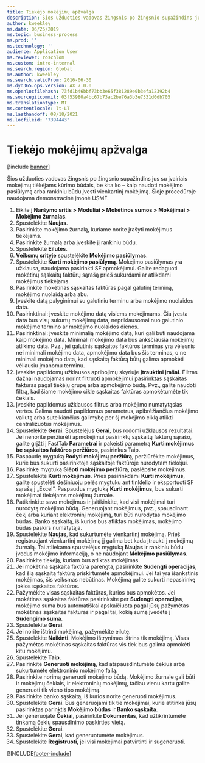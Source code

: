 ```yaml
---
title: Tiekėjo mokėjimų apžvalga
description: Šios užduoties vadovas žingsnis po žingsnio supažindins jus su įvairiais mokėjimų tiėkėjams kūrimo būdais, be kita ko – kaip naudoti mokėjimo pasiūlymą arba rankiniu būdu įvesti vienkartinį mokėjimą.
author: kweekley
ms.date: 06/25/2019
ms.topic: business-process
ms.prod: ''
ms.technology: ''
audience: Application User
ms.reviewer: roschlom
ms.custom: intro-internal
ms.search.region: Global
ms.author: kweekley
ms.search.validFrom: 2016-06-30
ms.dyn365.ops.version: AX 7.0.0
ms.openlocfilehash: 73fd1b46bbf73bb3e65f381289e0b3efa12392b4
ms.sourcegitcommit: 03f53980a4bc67b73ac2be76a3b3e7331d0db705
ms.translationtype: MT
ms.contentlocale: lt-LT
ms.lasthandoff: 08/18/2021
ms.locfileid: "7394443"
---
```

# <a name="vendor-payment-overview"></a>Tiekėjo mokėjimų apžvalga

[!include [banner](../../includes/banner.md)]

Šios užduoties vadovas žingsnis po žingsnio supažindins jus su įvairiais mokėjimų tiėkėjams kūrimo būdais, be kita ko – kaip naudoti mokėjimo pasiūlymą arba rankiniu būdu įvesti vienkartinį mokėjimą. Šioje procedūroje naudojama demonstracinė įmonė USMF.

1. Eikite į **Naršymo sritis > Moduliai > Mokėtinos sumos > Mokėjimai > Mokėjimo žurnalas**.
2. Spustelėkite **Naujas**.
3. Pasirinkite mokėjimo žurnalą, kuriame norite įrašyti mokėjimus tiekėjams. 
4. Pasirinkite žurnalą arba įveskite jį rankiniu būdu.
5. Spustelėkite **Eilutės**.
6. **Veiksmų srityje** spustelėkite **Mokėjimo pasiūlymas**.
7. Spustelėkite **Kurti mokėjimo pasiūlymą**. Mokėjimo pasiūlymas yra užklausa, naudojama pasirinkti SF apmokėjimui. Galite redaguoti mokėtinų sąskaitų faktūrų sąrašą prieš sukurdami ar atlikdami mokėjimus tiekėjams.
8. Pasirinkite mokėtinas sąskaitas faktūras pagal galutinį terminą, mokėjimo nuolaidą arba abu. 
9. Įveskite datą palyginimui su galutiniu terminu arba mokėjimo nuolaidos data. 
10. Pasirinktinai: įveskite mokėjimo datą visiems mokėjimams. Čia įvesta data bus visų sukurtų mokėjimų data, nepriklausomai nuo galutinio mokėjimo termino ar mokėjimo nuolaidos dienos.  
11. Pasirinktinai: įveskite minimalią mokėjimo datą, kuri gali būti naudojama kaip mokėjimo data. Minimali mokėjimo data bus anksčiausia mokėjimų atlikimo data. Pvz., jei galutinis sąskaitos faktūros terminas yra vėlesnis nei minimali mokėjimo data, apmokėjimo data bus šis terminas, o ne minimali mokėjimo data, kad sąskaitą faktūrą būtų galima apmokėti vėliausiu įmanomu terminu.
12. Įveskite papildomų užklausos apribojimų skyriuje **Įtrauktini įrašai**. Filtras dažnai naudojamas norint filtruoti apmokėjimui pasirinktas sąskaitas faktūras pagal tiekėjų grupę arba apmokėjimo būdą. Pvz., galite naudoti filtrą, kad šiame mokėjimo cikle sąskaitas faktūras apmokėtumėte tik čekiais.
13. Įveskite papildomus užklausos filtrus arba mokėjimo numatytąsias vertes. Galima naudoti papildomus parametrus, apibrėžiančius mokėjimo valiutą arba suteikiančius galimybę per šį mokėjimo ciklą atlikti centralizuotus mokėjimus.  
14. Spustelėkite **Gerai**. Spustelėjus **Gerai**, bus rodomi užklausos rezultatai. Jei nenorite peržiūrėti apmokėjimui pasirinktų sąskaitų faktūrų sąrašo, galite grįžti į FastTab **Parametrai** ir pakeisti parametrą **Kurti mokėjimus be sąskaitos faktūros peržiūros**, pasirinkus Taip.  
15. Paspaudę mygtuką **Rodyti mokėjimų peržiūrą**, peržiūrėkite mokėjimus, kurie bus sukurti pasirinktoje sąskaitoje faktūroje nurodytam tiekėjui.
16. Pasirinkę mygtuką **Slėpti mokėjimo peržiūrą**, paslėpsite mokėjimus. 
17. Spustelėkite **Kurti mokėjimus**. Prieš pasirinkdami **Kurti mokėjimus**, galite spustelėti dešiniuoju pelės mygtuku ant tinklelio ir eksportuoti SF sąrašą į „Excel“. Paspaudus mygtuką **Kurti mokėjimus**, bus sukurti mokėjimai tiekėjams mokėjimų žurnale.  
18. Patikrinkite savo mokėjimus ir įsitikinkite, kad visi mokėjimai turi nurodytą mokėjimo būdą. Generuojant mokėjimus, pvz., spausdinant čekį arba kuriant elektroninį mokėjimą, turi būti nurodytas mokėjimo būdas. Banko sąskaitą, iš kurios bus atliktas mokėjimas, mokėjimo būdas paskirs numatytąja.  
19. Spustelėkite **Naujas**, kad sukurtumėte vienkartinį mokėjimą. Prieš registruojant vienkartinį mokėjimą jį galima bet kada įtraukti į mokėjimų žurnalą. Tai atliekama spustelėjus mygtuką **Naujas** ir rankiniu būdu įvedus mokėjimo informaciją, o ne naudojant **Mokėjimo pasiūlymas**.  
20. Pasirinkite tiekėją, kuriam bus atliktas mokėjimas.
21. Jei mokėtina sąskaita faktūra parengta, pasirinkite **Sudengti operacijas**, kad šią sąskaitą faktūrą priskirtumėte apmokėjimui. Jei tai yra išankstinis mokėjimas, šis veiksmas nebūtinas. Mokėjimą galite sukurti nepasirinkę jokios sąskaitos faktūros. 
22. Pažymėkite visas sąskaitas faktūras, kurios bus apmokėtos. Jei mokėtinas sąskaitas faktūras pasirinksite per **Sudengti operacijas**, mokėjimo suma bus automatiškai apskaičiuota pagal jūsų pažymėtas mokėtinas sąskaitas faktūras ir pagal tai, kokią sumą įvedėte į **Sudengimo suma**.
23. Spustelėkite **Gerai**.
24. Jei norite ištrinti mokėjimą, pažymėkite eilutę.
25. Spustelėkite **Naikinti**. Mokėjimo ištrynimas ištrins tik mokėjimą. Visas pažymėtas mokėtinas sąskaitas faktūras vis tiek bus galima apmokėti kitu mokėjimu.
26. Spustelėkite **Taip**.
27. Pasirinkite **Generuoti mokėjimą**, kad atspausdintumėte čekius arba sukurtumėte elektroninio mokėjimo failą.
28. Pasirinkite norimą generuoti mokėjimo būdą. Mokėjimo žurnale gali būti ir mokėjimų čekiais, ir elektroninių mokėjimų, tačiau vienu kartu galite generuoti tik vieno tipo mokėjimą.
29. Pasirinkite banko sąskaitą, iš kurios norite generuoti mokėjimus.
30. Spustelėkite **Gerai**. Bus generuojami tik tie mokėjimai, kurie atitinka jūsų pasirinktas parinktis **Mokėjimo būdas** ir **Banko sąskaita**.
31. Jei generuojate **Čekiai**, pasirinkite **Dokumentas**, kad užtikrintumėte tinkamą čekių spausdinimo paskirties vietą.
32. Spustelėkite **Gerai**.
33. Spustelėkite **Gerai**, kad generuotumėte mokėjimus.
34. Spustelėkite **Registruoti**, jei visi mokėjimai patvirtinti ir sugeneruoti. 



[!INCLUDE[footer-include](../../../includes/footer-banner.md)]
